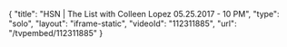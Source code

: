 {
    "title": "HSN | The List with Colleen Lopez 05.25.2017 - 10 PM",
    "type": "solo",
    "layout": "iframe-static",
    "videoId": "112311885",
    "url": "\/tvpembed\/112311885"
}